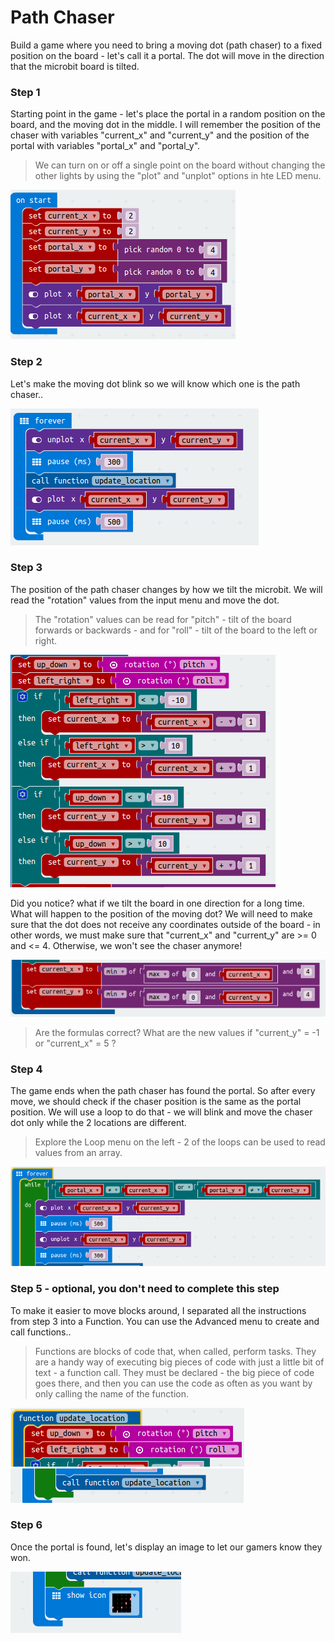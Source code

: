 # Path Chaser

Build a game where you need to bring a moving dot (path chaser) to a fixed position on the board - let's call it a portal. The dot will move in the direction that the microbit board is tilted.

### Step 1
Starting point in the game - let's place the portal in a random position on the board, and the moving dot in the middle. I will remember the position of the chaser with variables "current_x" and "current_y" and the position of the portal with variables "portal_x" and "portal_y".
> We can turn on or off a single point on the board without changing the other lights by using the "plot" and "unplot" options in hte LED menu.

![set portal and chaser position](/Instructions/PathChaser/images/Setup_portal_chaser.png)

### Step 2
Let's make the moving dot blink so we will know which one is the path chaser..

![blink chaser](/Instructions/PathChaser/images/Blinking_chaser.png)

### Step 3
The position of the path chaser changes by how we tilt the microbit. We will read the "rotation" values from the input menu and move the dot.
> The "rotation" values can be read for "pitch" - tilt of the board forwards or backwards - and for "roll" - tilt of the board to the left or right.

![change chanser location](/Instructions/PathChaser/images/Change_current_location.png)

Did you notice? what if we tilt the board in one direction for a long time. What will happen to the position of the moving dot?
We will need to make sure that the dot does not receive any coordinates outside of the board - in other words, we must make sure that "current_x" and "current_y" are >= 0 and <= 4. Otherwise, we won't see the chaser anymore!

![chaser location with limits](/Instructions/PathChaser/images/Location_limits.png)

> Are the formulas correct? What are the new values if "current_y" = -1 or "current_x" = 5 ?

### Step 4
The game ends when the path chaser has found the portal. So after every move, we should check if the chaser position is the same as the portal position. We will use a loop to do that - we will blink and move the chaser dot only while the 2 locations are different.
> Explore the Loop menu on the left - 2 of the loops can be used to read values from an array.

![check portal found](/Instructions/PathChaser/images/Condition_end.png)

### Step 5 - optional, you don't need to complete this step
To make it easier to move blocks around, I separated all the instructions from step 3 into a Function. You can use the Advanced menu to create and call functions..
> Functions are blocks of code that, when called, perform tasks. They are a handy way of executing big pieces of code with just a little bit of text - a function call. They must be declared - the big piece of code goes there, and then you can use the code as often as you want by only calling the name of the function.

![function declaration](/Instructions/PathChaser/images/Funct_declare.png)
![function call](/Instructions/PathChaser/images/Funct_call.png)

### Step 6
Once the portal is found, let's display an image to let our gamers know they won.

![game end](/Instructions/PathChaser/images/Game_end.png)



